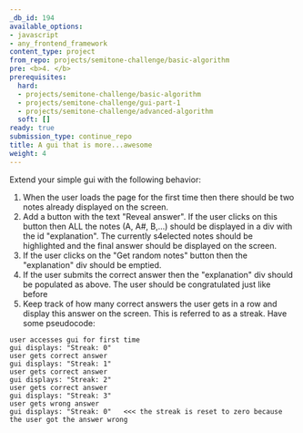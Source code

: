 ```yaml
---
_db_id: 194
available_options:
- javascript
- any_frontend_framework
content_type: project
from_repo: projects/semitone-challenge/basic-algorithm
pre: <b>4. </b>
prerequisites:
  hard:
  - projects/semitone-challenge/basic-algorithm
  - projects/semitone-challenge/gui-part-1
  - projects/semitone-challenge/advanced-algorithm
  soft: []
ready: true
submission_type: continue_repo
title: A gui that is more...awesome
weight: 4
---
```


Extend your simple gui with the following behavior:

1. When the user loads the page for the first time then there should be two notes already displayed on the screen.
2. Add a button with the text "Reveal answer". If the user clicks on this button then ALL the notes (A, A#, B,...) should be displayed in a div with the id "explanation". The currently s4elected notes should be highlighted and the final answer should be displayed on the screen.
3. If the user clicks on the "Get random notes" button then the "explanation" div should be emptied.
4. If the user submits the correct answer then the "explanation" div should be populated as above. The user should be congratulated just like before
5. Keep track of how many correct answers the user gets in a row and display this answer on the screen. This is referred to as a streak. Have some pseudocode:

```
user accesses gui for first time
gui displays: "Streak: 0"
user gets correct answer
gui displays: "Streak: 1"
user gets correct answer
gui displays: "Streak: 2"
user gets correct answer
gui displays: "Streak: 3"
user gets wrong answer
gui displays: "Streak: 0"   <<< the streak is reset to zero because the user got the answer wrong
```